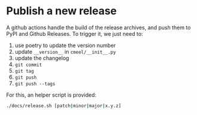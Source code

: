 # Publish a new release

A github actions handle the build of the release archives, and push them to PyPI and Github Releases.
To trigger it, we just need to:

1. use poetry to update the version number
2. update `__version__` in `cmeel/__init__.py`
3. update the changelog
3. `git commit`
4. `git tag`
5. `git push`
6. `git push --tags`


For this, an helper script is provided:

```bash
./docs/release.sh [patch|minor|major|x.y.z]
```
